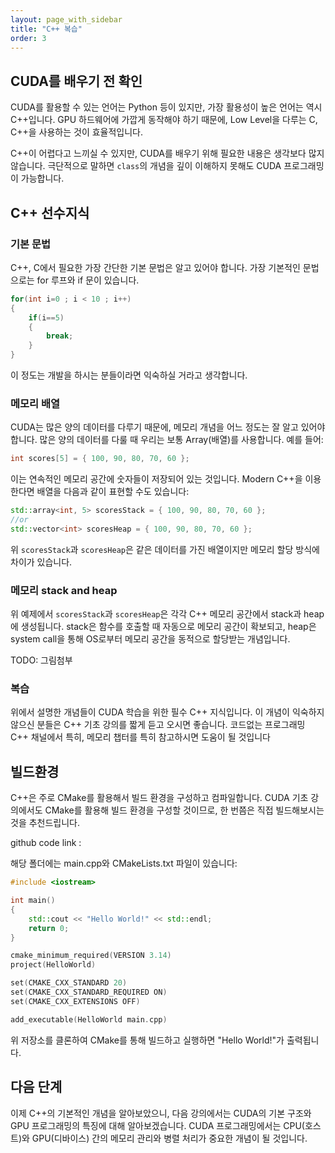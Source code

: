 ```yaml
---
layout: page_with_sidebar
title: "C++ 복습"
order: 3
---
```


## CUDA를 배우기 전 확인

CUDA를 활용할 수 있는 언어는 Python 등이 있지만, 가장 활용성이 높은 언어는 역시 C++입니다. GPU 하드웨어에 가깝게 동작해야 하기 때문에, Low Level을 다루는 C, C++을 사용하는 것이 효율적입니다.

C++이 어렵다고 느끼실 수 있지만, CUDA를 배우기 위해 필요한 내용은 생각보다 많지 않습니다. 극단적으로 말하면 `class`의 개념을 깊이 이해하지 못해도 CUDA 프로그래밍이 가능합니다.


## C++ 선수지식

### 기본 문법

C++, C에서 필요한 가장 간단한 기본 문법은 알고 있어야 합니다. 가장 기본적인 문법으로는 for 루프와 if 문이 있습니다.

```c++
for(int i=0 ; i < 10 ; i++)
{
	if(i==5)
	{
		break;
	}
}
```

이 정도는 개발을 하시는 분들이라면 익숙하실 거라고 생각합니다.


### 메모리 배열

CUDA는 많은 양의 데이터를 다루기 때문에, 메모리 개념을 어느 정도는 잘 알고 있어야 합니다. 많은 양의 데이터를 다룰 때 우리는 보통 Array(배열)를 사용합니다.
예를 들어:

```c++
int scores[5] = { 100, 90, 80, 70, 60 };
```

이는 연속적인 메모리 공간에 숫자들이 저장되어 있는 것입니다.
Modern C++을 이용한다면 배열을 다음과 같이 표현할 수도 있습니다:

```c++
std::array<int, 5> scoresStack = { 100, 90, 80, 70, 60 };
//or
std::vector<int> scoresHeap = { 100, 90, 80, 70, 60 };
```

위 `scoresStack`과 `scoresHeap`은 같은 데이터를 가진 배열이지만 메모리 할당 방식에 차이가 있습니다.


### 메모리 stack and heap

위 예제에서 `scoresStack`과 `scoresHeap`은 각각 C++ 메모리 공간에서 stack과 heap에 생성됩니다. stack은 함수를 호출할 때 자동으로 메모리 공간이 확보되고, heap은 system call을 통해 OS로부터 메모리 공간을 동적으로 할당받는 개념입니다.

TODO: 그림첨부



### 복습

위에서 설명한 개념들이 CUDA 학습을 위한 필수 C++ 지식입니다. 이 개념이 익숙하지 않으신 분들은 C++ 기초 강의를 짧게 듣고 오시면 좋습니다. 코드없는 프로그래밍 C++ 채널에서  특히, 메모리 챕터를  특히 참고하시면 도움이 될 것입니다 


## 빌드환경

C++은 주로 CMake를 활용해서 빌드 환경을 구성하고 컴파일합니다. CUDA 기초 강의에서도 CMake를 활용해 빌드 환경을 구성할 것이므로, 한 번쯤은 직접 빌드해보시는 것을 추천드립니다.

github code link : 

해당 폴더에는 main.cpp와 CMakeLists.txt 파일이 있습니다:

```c++
#include <iostream>

int main()
{
    std::cout << "Hello World!" << std::endl;
    return 0;
}
```

```c++
cmake_minimum_required(VERSION 3.14)
project(HelloWorld)

set(CMAKE_CXX_STANDARD 20)
set(CMAKE_CXX_STANDARD_REQUIRED ON)
set(CMAKE_CXX_EXTENSIONS OFF)

add_executable(HelloWorld main.cpp)
```


위 저장소를 클론하여 CMake를 통해 빌드하고 실행하면 "Hello World!"가 출력됩니다.


## 다음 단계

이제 C++의 기본적인 개념을 알아보았으니, 다음 강의에서는 CUDA의 기본 구조와 GPU 프로그래밍의 특징에 대해 알아보겠습니다. CUDA 프로그래밍에서는 CPU(호스트)와 GPU(디바이스) 간의 메모리 관리와 병렬 처리가 중요한 개념이 될 것입니다.